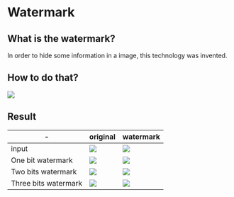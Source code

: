 # Watermark

## What is the watermark?

In order to hide some information in a image, this technology was invented.

## How to do that?

![](https://i.imgur.com/SA7D0N6.png)

## Result

|-|original|watermark
|-|-|-
|input| ![](https://i.imgur.com/zaTIzzo.jpg) |![](https://i.imgur.com/JHdNyBP.jpg)
|One bit watermark |![](https://i.imgur.com/JZtPaKl.jpg) |![](https://i.imgur.com/6BivT7p.jpg)
|Two bits watermark |![](https://i.imgur.com/0R6i3Mt.jpg) |![](https://i.imgur.com/daG9nlY.jpg)
|Three bits watermark |![](https://i.imgur.com/CFYwFmU.jpg) |![](https://i.imgur.com/rtShfEP.jpg)